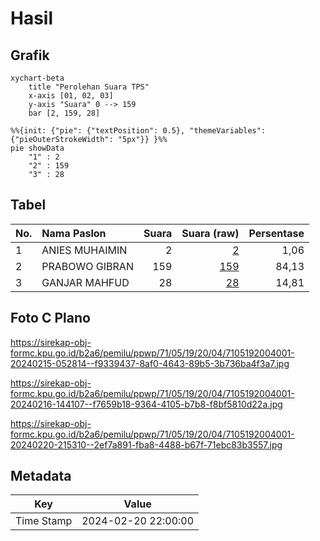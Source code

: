 # Hasil

## Grafik

```mermaid
xychart-beta
    title "Perolehan Suara TPS"
    x-axis [01, 02, 03]
    y-axis "Suara" 0 --> 159
    bar [2, 159, 28]
```

```mermaid
%%{init: {"pie": {"textPosition": 0.5}, "themeVariables": {"pieOuterStrokeWidth": "5px"}} }%%
pie showData
    "1" : 2
    "2" : 159
    "3" : 28
```

## Tabel

| No. | Nama Paslon    | Suara | Suara (raw) | Persentase |
|:--- |:-------------- | -----:| -----------:| ----------:|
| 1   | ANIES MUHAIMIN | 2     | [2][p-1]    | 1,06       |
| 2   | PRABOWO GIBRAN | 159   | [159][p-2]  | 84,13      |
| 3   | GANJAR MAHFUD  | 28    | [28][p-3]   | 14,81      |


[p-1]: https://github.com/gigit-pemilu/pemilu-2024-71-sulawesi-utara/blob/main/pilpres/hitung-suara/sub/71-sulawesi-utara/sub/05-minahasa-selatan/sub/19-tatapaan/sub/2004-wawona/sub/001-tps/sub/paslon-1.txt
[p-2]: https://github.com/gigit-pemilu/pemilu-2024-71-sulawesi-utara/blob/main/pilpres/hitung-suara/sub/71-sulawesi-utara/sub/05-minahasa-selatan/sub/19-tatapaan/sub/2004-wawona/sub/001-tps/sub/paslon-2.txt
[p-3]: https://github.com/gigit-pemilu/pemilu-2024-71-sulawesi-utara/blob/main/pilpres/hitung-suara/sub/71-sulawesi-utara/sub/05-minahasa-selatan/sub/19-tatapaan/sub/2004-wawona/sub/001-tps/sub/paslon-3.txt

## Foto C Plano

https://sirekap-obj-formc.kpu.go.id/b2a6/pemilu/ppwp/71/05/19/20/04/7105192004001-20240215-052814--f9339437-8af0-4643-89b5-3b736ba4f3a7.jpg

https://sirekap-obj-formc.kpu.go.id/b2a6/pemilu/ppwp/71/05/19/20/04/7105192004001-20240216-144107--f7659b18-9364-4105-b7b8-f8bf5810d22a.jpg

https://sirekap-obj-formc.kpu.go.id/b2a6/pemilu/ppwp/71/05/19/20/04/7105192004001-20240220-215310--2ef7a891-fba8-4488-b67f-71ebc83b3557.jpg


## Metadata

| Key        | Value               |
| ---------- | ------------------- |
| Time Stamp | 2024-02-20 22:00:00 |



